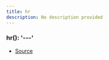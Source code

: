 ```yaml
---
title: hr
description: No description provided
---
```



### hr(): '\-\-\-'

- [Source](https://github.com/neplextech/micro-docgen/blob/38358ca74767eba2bb03bd633518726d6b884070/src/utils/md.ts#L82)
